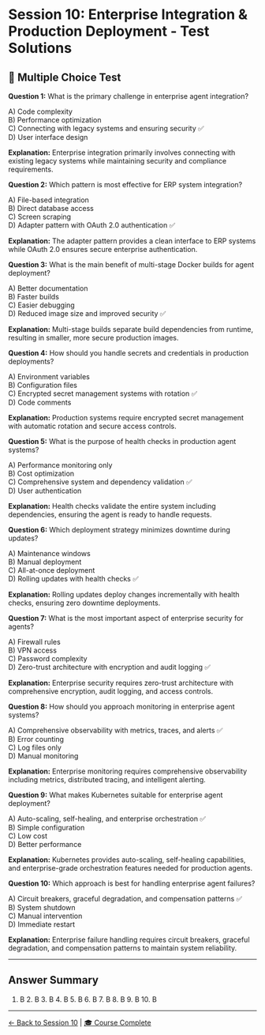# Session 10: Enterprise Integration & Production Deployment - Test Solutions

## 📝 Multiple Choice Test

**Question 1:** What is the primary challenge in enterprise agent integration?  

A) Code complexity  
B) Performance optimization  
C) Connecting with legacy systems and ensuring security ✅  
D) User interface design  

**Explanation:** Enterprise integration primarily involves connecting with existing legacy systems while maintaining security and compliance requirements.

**Question 2:** Which pattern is most effective for ERP system integration?  

A) File-based integration  
B) Direct database access  
C) Screen scraping  
D) Adapter pattern with OAuth 2.0 authentication ✅  

**Explanation:** The adapter pattern provides a clean interface to ERP systems while OAuth 2.0 ensures secure enterprise authentication.

**Question 3:** What is the main benefit of multi-stage Docker builds for agent deployment?  

A) Better documentation  
B) Faster builds  
C) Easier debugging  
D) Reduced image size and improved security ✅  

**Explanation:** Multi-stage builds separate build dependencies from runtime, resulting in smaller, more secure production images.

**Question 4:** How should you handle secrets and credentials in production deployments?  

A) Environment variables  
B) Configuration files  
C) Encrypted secret management systems with rotation ✅  
D) Code comments  

**Explanation:** Production systems require encrypted secret management with automatic rotation and secure access controls.

**Question 5:** What is the purpose of health checks in production agent systems?  

A) Performance monitoring only  
B) Cost optimization  
C) Comprehensive system and dependency validation ✅  
D) User authentication  

**Explanation:** Health checks validate the entire system including dependencies, ensuring the agent is ready to handle requests.

**Question 6:** Which deployment strategy minimizes downtime during updates?  

A) Maintenance windows  
B) Manual deployment  
C) All-at-once deployment  
D) Rolling updates with health checks ✅  

**Explanation:** Rolling updates deploy changes incrementally with health checks, ensuring zero downtime deployments.

**Question 7:** What is the most important aspect of enterprise security for agents?  

A) Firewall rules  
B) VPN access  
C) Password complexity  
D) Zero-trust architecture with encryption and audit logging ✅  

**Explanation:** Enterprise security requires zero-trust architecture with comprehensive encryption, audit logging, and access controls.

**Question 8:** How should you approach monitoring in enterprise agent systems?  

A) Comprehensive observability with metrics, traces, and alerts ✅  
B) Error counting  
C) Log files only  
D) Manual monitoring  

**Explanation:** Enterprise monitoring requires comprehensive observability including metrics, distributed tracing, and intelligent alerting.

**Question 9:** What makes Kubernetes suitable for enterprise agent deployment?  

A) Auto-scaling, self-healing, and enterprise orchestration ✅  
B) Simple configuration  
C) Low cost  
D) Better performance  

**Explanation:** Kubernetes provides auto-scaling, self-healing capabilities, and enterprise-grade orchestration features needed for production agents.

**Question 10:** Which approach is best for handling enterprise agent failures?  

A) Circuit breakers, graceful degradation, and compensation patterns ✅  
B) System shutdown  
C) Manual intervention  
D) Immediate restart  

**Explanation:** Enterprise failure handling requires circuit breakers, graceful degradation, and compensation patterns to maintain system reliability.

---

## Answer Summary

1. B  2. B  3. B  4. B  5. B  6. B  7. B  8. B  9. B  10. B

---

[← Back to Session 10](Session10_Enterprise_Integration_Production_Deployment.md) | [🎓 Course Complete](README.md)